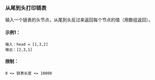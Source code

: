 ### 从尾到头打印链表

输入一个链表的头节点，从尾到头反过来返回每个节点的值（用数组返回）。

#### 示例1：
```
输入：head = [1,3,2]
输出：[2,3,1]
```

#### 限制：
```
0 <= 链表长度 <= 10000
```